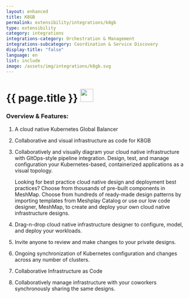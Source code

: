 ```yaml
---
layout: enhanced
title: K8GB
permalink: extensibility/integrations/k8gb
type: extensibility
category: integrations
integrations-category: Orchestration & Management
integrations-subcategory: Coordination & Service Discovery
display-title: "false"
language: en
list: include
image: /assets/img/integrations/k8gb.svg
---
```


<h1>{{ page.title }} <img src="{{ page.image }}" style="width: 35px; height: 35px;" /></h1>


<!-- This needs replaced with the Category property, not the sub-category.
 #### About: A cloud native Kubernetes Global Balancer -->

### Overview & Features:

1. A cloud native Kubernetes Global Balancer

2. Collaborative and visual infrastructure as code for K8GB

4. 
    Collaboratively and visually diagram your cloud native infrastructure with GitOps-style pipeline integration. Design, test, and manage configuration your Kubernetes-based, containerized applications as a visual topology.



    Looking for best practice cloud native design and deployment best practices? Choose from thousands of pre-built components in MeshMap. Choose from hundreds of ready-made design patterns by importing templates from Meshplay Catalog or use our low code designer, MeshMap, to create and deploy your own cloud native infrastructure designs.



5. Drag-n-drop cloud native infrastructure designer to configure, model, and deploy your workloads.

6. Invite anyone to review and make changes to your private designs.

7. Ongoing synchronization of Kubernetes configuration and changes across any number of clusters.

8. Collaborative Infrastructure as Code

9. Collaboratively manage infrastructure with your coworkers synchronously sharing the same designs.

